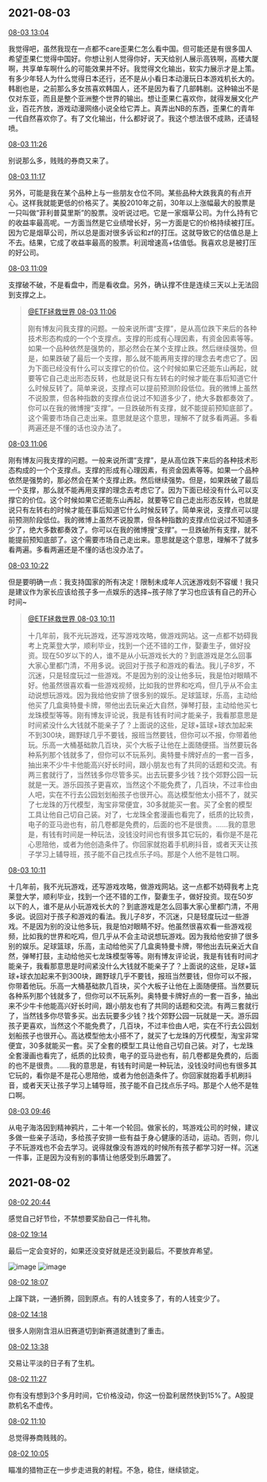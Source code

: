 ## 2021-08-03

[08-03 13:04](https://weibo.com/5687069307/KrJpUz5nK)

我觉得吧，虽然我现在一点都不care歪果仁怎么看中国。但可能还是有很多国人希望歪果仁觉得中国好。你想让别人觉得你好，天天给别人展示高铁啊，高楼大厦啊，共享单车啊什么的可能效果并不好。我觉得文化输出，软实力展示才是上策。有多少年轻人为什么觉得日本还行，还不是从小看日本动漫玩日本游戏机长大的。韩剧也是，之前那么多女孩喜欢韩国人，还不是因为看了几部韩剧。这种输出不是仅对东亚，而且是整个亚洲整个世界的输出。想让歪果仁喜欢你，就得发展文化产业，百花齐放，游戏动漫网络小说全给它弄上。真弄出NB的东西，歪果仁的青年一代自然喜欢你了。有了文化输出，什么都好说了。我这个想法很不成熟，还请轻喷。


[08-03 11:26](https://weibo.com/5687069307/KrILYDmSh)

别说那么多，贱贱的券商又来了。 


[08-03 11:17](https://weibo.com/5687069307/KrIItq3A0)

另外，可能是我在某个品种上与一些朋友仓位不同。某些品种大跌我真的有点开心。这样我就能更低的价格买了。美股2010年之前，30年以上涨幅最大的股票是一只叫做“菲利普莫里斯”的股票。没听说过吧。它是一家烟草公司。为什么持有它的收益率最高呢。一方面当然是它业绩增长好，另一方面是它的价格持续被打压。因为它是烟草公司，所以总是面对很多诉讼和zf的打压。这就导致它的估值总是上不去。结果，它成了收益率最高的股票。利润增速高+估值低。我喜欢总是被打压的好公司。


[08-03 11:09](https://weibo.com/5687069307/KrIF6i1TX)

支撑破不破，不是看盘中，而是看收盘。另外，确认撑不住是连续三天以上无法回到支撑之上。

> [@ETF拯救世界 08-03 11:06](https://weibo.com/5687069307/KrIEcr5ta)
>
>刚有博友问我支撑的问题。一般来说所谓“支撑”，是从高位跌下来后的各种技术形态构成的一个个支撑点。支撑的形成有心理因素，有资金因素等等。如果一个品种依然是强势的，那必然会在某个支撑止跌。然后继续强势。但是，如果跌破了最后一个支撑，那么就不能再用支撑的理念去考虑它了。因为下面已经没有什么可以支撑它的价位。这个时候如果它还能东山再起，就要等它自己走出形态反转，也就是说只有左转右的时候才能在事后知道它什么时候反转了。简单来说，支撑点可以提前预测阶段低位。我的微博上虽然不说股票，但各种指数的支撑点位说过不知道多少了，绝大多数都奏效了。你可以在我的微博搜“支撑”。一旦跌破所有支撑，就不能提前预知底部了。这个需要市场自己走出来。意思就是这个意思，理解不了就多看两遍。多看两遍还是不懂的话也没办法了。


[08-03 11:06](https://weibo.com/5687069307/KrIEcr5ta)

刚有博友问我支撑的问题。一般来说所谓“支撑”，是从高位跌下来后的各种技术形态构成的一个个支撑点。支撑的形成有心理因素，有资金因素等等。如果一个品种依然是强势的，那必然会在某个支撑止跌。然后继续强势。但是，如果跌破了最后一个支撑，那么就不能再用支撑的理念去考虑它了。因为下面已经没有什么可以支撑它的价位。这个时候如果它还能东山再起，就要等它自己走出形态反转，也就是说只有左转右的时候才能在事后知道它什么时候反转了。简单来说，支撑点可以提前预测阶段低位。我的微博上虽然不说股票，但各种指数的支撑点位说过不知道多少了，绝大多数都奏效了。你可以在我的微博搜“支撑”。一旦跌破所有支撑，就不能提前预知底部了。这个需要市场自己走出来。意思就是这个意思，理解不了就多看两遍。多看两遍还是不懂的话也没办法了。


[08-03 10:22](https://weibo.com/5687069307/KrImlrRbF)

但是要明确一点：我支持国家的所有决定！限制未成年人沉迷游戏刻不容缓！我只是建议作为家长应该给孩子多一点娱乐的选择~孩子除了学习也应该有自己的开心时间~

> [@ETF拯救世界 08-03 10:11](https://weibo.com/5687069307/KrIhKzs6e)
>
>十几年前，我不光玩游戏，还写游戏攻略，做游戏网站。这一点都不妨碍我考上克莱登大学，顺利毕业，找到一个还不错的工作，娶妻生子，做好投资。现在50岁以下的人，谁不是从小玩游戏长大的？到底游戏是怎么回事大家心里都门清，不用多说。说回对于孩子和游戏的看法。我儿子8岁，不沉迷，只是轻度玩过一些游戏。不是因为别的没让他多玩，我是怕对眼睛不好。他虽然很喜欢看一些游戏视频，比如我的世界和吃鸡，但几乎从不会主动说想玩游戏。因为我给他安排了很多别的娱乐。足球篮球，乐高，主动给他买了几盒奥特曼卡牌，带他出去玩亲近大自然，弹琴打鼓，主动给他买七龙珠模型等等。刚有博友评论说，我是有钱有时间才能亲子，我看那意思是时间紧没什么大钱就不能亲子了？上面说的这些，足球+篮球+球衣加起来不到300块，踢野球几乎不要钱，报班当然要钱，但你可以不报，你带着他玩。乐高一大桶基础款几百块，买个大板子让他在上面随便搭。当然要玩各种系列那个钱就多了，但你可以不玩系列。奥特曼卡牌好点的一套一百多，抽出来不少牛卡他能高兴好长时间，跟小朋友也有了共同的话题和交流。有两三套就行了，当然钱多你尽管多买。出去玩要多少钱？找个郊野公园一玩就是一天。游乐园孩子更喜欢，当然这个不能免费了，几百块，不过丰俭由人吧，实在不行去公园划划船孩子也很开心。高达模型他太小搭不了，就买了七龙珠的万代模型，淘宝非常便宜，30多就能买一套。买了全套的模型工具让他自己切自己装。对了，七龙珠全套漫画也看完了，纸质的比较贵，电子的亚马逊也有，前几卷都是免费的，后面的也不是很贵。……我的意思是，有钱有时间是一种玩法，没钱没时间也有很多其它玩的，看你是不是花心思陪他，或者为他创造条件了。你回家就抱着手机刷抖音，或者天天让孩子学习上辅导班，孩子能不自己找点乐子吗。那是个人他不是牲口啊。


[08-03 10:11](https://weibo.com/5687069307/KrIhKzs6e)

十几年前，我不光玩游戏，还写游戏攻略，做游戏网站。这一点都不妨碍我考上克莱登大学，顺利毕业，找到一个还不错的工作，娶妻生子，做好投资。现在50岁以下的人，谁不是从小玩游戏长大的？到底游戏是怎么回事大家心里都门清，不用多说。说回对于孩子和游戏的看法。我儿子8岁，不沉迷，只是轻度玩过一些游戏。不是因为别的没让他多玩，我是怕对眼睛不好。他虽然很喜欢看一些游戏视频，比如我的世界和吃鸡，但几乎从不会主动说想玩游戏。因为我给他安排了很多别的娱乐。足球篮球，乐高，主动给他买了几盒奥特曼卡牌，带他出去玩亲近大自然，弹琴打鼓，主动给他买七龙珠模型等等。刚有博友评论说，我是有钱有时间才能亲子，我看那意思是时间紧没什么大钱就不能亲子了？上面说的这些，足球+篮球+球衣加起来不到300块，踢野球几乎不要钱，报班当然要钱，但你可以不报，你带着他玩。乐高一大桶基础款几百块，买个大板子让他在上面随便搭。当然要玩各种系列那个钱就多了，但你可以不玩系列。奥特曼卡牌好点的一套一百多，抽出来不少牛卡他能高兴好长时间，跟小朋友也有了共同的话题和交流。有两三套就行了，当然钱多你尽管多买。出去玩要多少钱？找个郊野公园一玩就是一天。游乐园孩子更喜欢，当然这个不能免费了，几百块，不过丰俭由人吧，实在不行去公园划划船孩子也很开心。高达模型他太小搭不了，就买了七龙珠的万代模型，淘宝非常便宜，30多就能买一套。买了全套的模型工具让他自己切自己装。对了，七龙珠全套漫画也看完了，纸质的比较贵，电子的亚马逊也有，前几卷都是免费的，后面的也不是很贵。……我的意思是，有钱有时间是一种玩法，没钱没时间也有很多其它玩的，看你是不是花心思陪他，或者为他创造条件了。你回家就抱着手机刷抖音，或者天天让孩子学习上辅导班，孩子能不自己找点乐子吗。那是个人他不是牲口啊。


[08-03 09:46](https://weibo.com/5687069307/KrI7JbxAC)

从电子海洛因到精神鸦片，二十年一个轮回。做家长的，骂游戏公司的时候，建议多做一些亲子活动，多给孩子安排一些有益于身心健康的活动，运动。否则，你儿子不玩游戏也不会去学习。说得就像没有游戏的时候所有孩子都学习好一样。沉迷一件事，正是因为没有别的事情让他感受到乐趣罢了。 


## 2021-08-02

[08-02 20:44](https://weibo.com/5687069307/KrD06aP5j)

感觉自己好节俭，不禁想要奖励自己一件礼物。 


[08-02 19:14](https://weibo.com/5687069307/KrCpJztPd)

最后一定会变好的，如果还没变好就是还没到最后。不要放弃希望。 

![image](https://wx3.sinaimg.cn/large/006cSmwjly1gt2nqbdbhrj30s318l44b.jpg ':size=200')
![image](https://wx4.sinaimg.cn/large/006cSmwjly1gt2nqc46hfj30q11hsqgm.jpg ':size=200')

[08-02 18:07](https://weibo.com/5687069307/KrBYefcWz)

上蹿下跳，一通折腾，回到原点。有的人钱变多了，有的人钱变少了。 


[08-02 14:18](https://weibo.com/5687069307/KrAtG3uCP)

很多人刚刚含泪从旧赛道切到新赛道就遭到了重击。 


[08-02 13:38](https://weibo.com/5687069307/KrAdq985w)

交易让平淡的日子有了生机。 


[08-02 11:27](https://weibo.com/5687069307/Krzm3yOuD)

你有没有想到3个多月时间，它价格没动，你这一份盈利居然快到15%了。A股提款机名不虚传。 


[08-02 11:10](https://weibo.com/5687069307/KrzfgqXpb)

总觉得券商贱贱的。 


[08-02 10:05](https://weibo.com/5687069307/KryOX6Qxf)

瞄准的猎物正在一步步走进我的射程。不急，稳住，继续锁定。 

